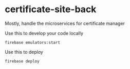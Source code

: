 # certificate-site-back
Mostly, handle the microservices for certificate manager

Use this to develop your code locally

    firebase emulators:start 

Use this to deploy

    firebase deploy